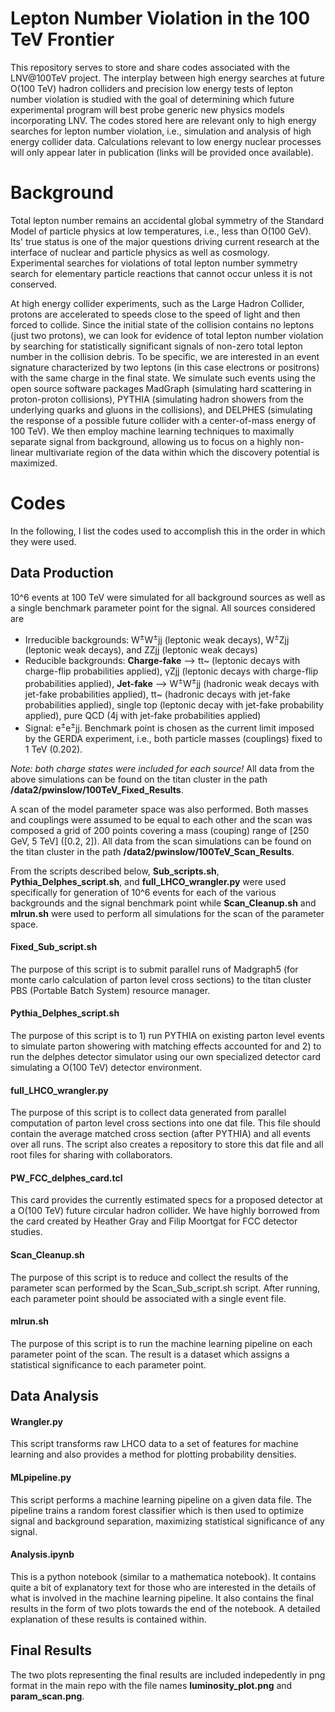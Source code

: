 # Lepton Number Violation in the 100 TeV Frontier
This repository serves to store and share codes associated with the LNV@100TeV project. The interplay between high energy searches at future O(100 TeV) hadron colliders and precision low energy tests of lepton number violation is studied with the goal of determining which future experimental program will best probe generic new physics models incorporating LNV. The codes stored here are relevant only to high energy searches for lepton number violation, i.e., simulation and analysis of high energy collider data. Calculations relevant to low energy nuclear processes will only appear later in publication (links will be provided once available).
 
# Background
Total lepton number remains an accidental global symmetry of the Standard Model of particle physics at low temperatures, i.e., less than O(100 GeV). Its' true status is one of the major questions driving current research at the interface of nuclear and particle physics as well as cosmology. Experimental searches for violations of total lepton number symmetry search for elementary particle reactions that cannot occur unless it is not conserved.     

At high energy collider experiments, such as the Large Hadron Collider, protons are accelerated to speeds close to the speed of light and then forced to collide. Since the initial state of the collision contains no leptons (just two protons), we can look for evidence of total lepton number violation by searching for statistically significant signals of non-zero total lepton number in the collision debris. To be specific, we are interested in an event signature characterized by two leptons (in this case electrons or positrons) with the same charge in the final state. We simulate such events using the open source software packages MadGraph (simulating hard scattering in proton-proton collisions), PYTHIA (simulating hadron showers from the underlying quarks and gluons in the collisions), and DELPHES (simulating the response of a possible future collider with a center-of-mass energy of 100 TeV). We then employ machine learning techniques to maximally separate signal from background, allowing us to focus on a highly non-linear multivariate region of the data within which the discovery potential is maximized.    

# Codes   

In the following, I list the codes used to accomplish this in the order in which they were used.   

## Data Production   

10^6 events at 100 TeV were simulated for all background sources as well as a single benchmark parameter point for the signal. All sources considered are

* Irreducible backgrounds: W<sup>&plusmn;</sup>W<sup>&plusmn;</sup>jj (leptonic weak decays), W<sup>&plusmn;</sup>Zjj (leptonic weak decays), and ZZjj (leptonic weak decays)
* Reducible backgrounds: **Charge-fake** --> tt~ (leptonic decays with charge-flip probabilities applied), &#947;Zjj (leptonic decays with charge-flip probabilities applied), **Jet-fake** --> W<sup>&plusmn;</sup>W<sup>&plusmn;</sup>jj (hadronic weak decays with jet-fake probabilities applied), tt~ (hadronic decays with jet-fake probabilities applied), single top (leptonic decay with jet-fake probability applied), pure QCD (4j with jet-fake probabilities applied)
* Signal: e<sup>&plusmn;</sup>e<sup>&plusmn;</sup>jj. Benchmark point is chosen as the current limit imposed by the GERDA experiment, i.e., both particle masses (couplings) fixed to 1 TeV (0.202).

*Note: both charge states were included for each source!* All data from the above simulations can be found on the titan cluster in the path **/data2/pwinslow/100TeV_Fixed_Results**.

A scan of the model parameter space was also performed. Both masses and couplings were assumed to be equal to each other and the scan was composed a grid of 200 points covering a mass (couping) range of [250 GeV, 5 TeV] ([0.2, 2]). All data from the scan simulations can be found on the titan cluster in the path **/data2/pwinslow/100TeV_Scan_Results**.

From the scripts described below, **Sub_scripts.sh**, **Pythia_Delphes_script.sh**, and **full_LHCO_wrangler.py** were used specifically for generation of 10^6 events for each of the various backgrounds and the signal benchmark point while **Scan_Cleanup.sh** and **mlrun.sh** were used to perform all simulations for the scan of the parameter space.

#### Fixed_Sub_script.sh   

The purpose of this script is to submit parallel runs of Madgraph5 (for monte carlo calculation of parton level cross sections) to the titan cluster PBS (Portable Batch System) resource manager. 

#### Pythia_Delphes_script.sh   

The purpose of this script is to 1) run PYTHIA on existing parton level events to simulate parton showering with matching effects accounted for and 2) to run the delphes detector simulator using our own specialized detector card simulating a O(100 TeV) detector environment.   

#### full_LHCO_wrangler.py   

The purpose of this script is to collect data generated from parallel computation of parton level cross sections into one dat file. This file should contain the average matched cross section (after PYTHIA) and all events over all runs. The script also creates a repository to store this dat file and all root files for sharing with collaborators.   

#### PW_FCC_delphes_card.tcl   

This card provides the currently estimated specs for a proposed detector at a O(100 TeV) future circular hadron collider. We have highly borrowed from the card created by Heather Gray and Filip Moortgat for FCC detector studies.   

#### Scan_Cleanup.sh

The purpose of this script is to reduce and collect the results of the parameter scan performed by the Scan_Sub_script.sh script. After running, each parameter point should be associated with a single event file.   

#### mlrun.sh   

The purpose of this script is to run the machine learning pipeline on each parameter point of the scan. The result is a dataset which assigns a statistical significance to each parameter point.  

## Data Analysis   

#### Wrangler.py   

This script transforms raw LHCO data to a set of features for machine learning and also provides a method for plotting probability densities.   

#### MLpipeline.py   

This script performs a machine learning pipeline on a given data file. The pipeline trains a random forest classifier which is then used to optimize signal and background separation, maximizing statistical significance of any signal.   

#### Analysis.ipynb   

This is a python notebook (similar to a mathematica notebook). It contains quite a bit of explanatory text for those who are interested in the details of what is involved in the machine learning pipeline. It also contains the final results in the form of two plots towards the end of the notebook. A detailed explanation of these results is contained within. 

## Final Results   

The two plots representing the final results are included indepedently in png format in the main repo with the file names **luminosity_plot.png** and **param_scan.png**.
